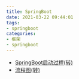 ```yaml
---
title: SpringBoot
date: 2021-03-22 09:44:01
tags:
- springboot
categories:
- 框架
- springboot
---
```


- [SpringBoot启动过程(转)](https://www.jianshu.com/p/603d125f21b3)
- [流程图(转)](https://www.processon.com/view/link/59812124e4b0de2518b32b6e)

